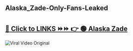 
 ## Alaska_Zade-Only-Fans-Leaked

# <h2><a href="https://clipsfans.com/Alaska_Zade&ref=git">🔗 Click to LINKS ⏩⏩ 👉 🟢 Alaska Zade </a></h2>

<a href="https://clipsfans.com/Alaska_Zade&ref=git" rel="nofollow" data-target="animated-image.originalLink"><img src="https://i.ibb.co.com/xMMVF88/686577567.gif" alt="Viral Video Original" style="max-width: 100%; display: inline-block;" data-target="animated-image.originalImage"></a>
